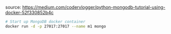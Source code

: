 source: https://medium.com/codervlogger/python-mongodb-tutorial-using-docker-52f330852b4c

```bash
# Start up MongoDB docker container
docker run -d -p 27017:27017 --name m1 mongo
```
